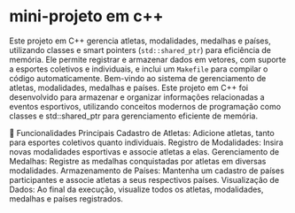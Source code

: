 # mini-projeto em c++
Este projeto em C++ gerencia atletas, modalidades, medalhas e países, utilizando classes e smart pointers (`std::shared_ptr`) para eficiência de memória. Ele permite registrar e armazenar dados em vetores, com suporte a esportes coletivos e individuais, e inclui um `Makefile` para compilar o código automaticamente.
Bem-vindo ao sistema de gerenciamento de atletas, modalidades, medalhas e países. Este projeto em C++ foi desenvolvido para armazenar e organizar informações relacionadas a eventos esportivos, utilizando conceitos modernos de programação como classes e std::shared_ptr para gerenciamento eficiente de memória.

🚀 Funcionalidades Principais
Cadastro de Atletas: Adicione atletas, tanto para esportes coletivos quanto individuais.
Registro de Modalidades: Insira novas modalidades esportivas e associe atletas a elas.
Gerenciamento de Medalhas: Registre as medalhas conquistadas por atletas em diversas modalidades.
Armazenamento de Países: Mantenha um cadastro de países participantes e associe atletas a seus respectivos países.
Visualização de Dados: Ao final da execução, visualize todos os atletas, modalidades, medalhas e países registrados.
